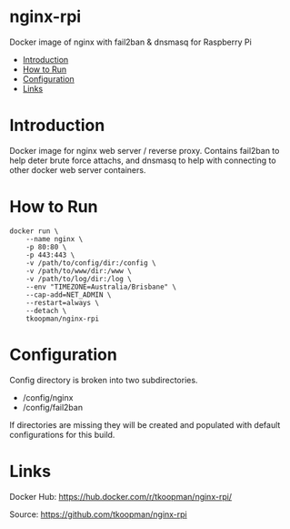 # nginx-rpi
Docker image of nginx with fail2ban &amp; dnsmasq for Raspberry Pi

- [Introduction](#introduction)
- [How to Run](#howtorun)
- [Configuration](#config)
- [Links](#links)

# Introduction
Docker image for nginx web server / reverse proxy. Contains fail2ban to help deter brute force attachs, and dnsmasq to help with connecting to other docker web server containers.

# How to Run
```shell
docker run \
    --name nginx \
    -p 80:80 \
    -p 443:443 \
    -v /path/to/config/dir:/config \
    -v /path/to/www/dir:/www \
    -v /path/to/log/dir:/log \
    --env "TIMEZONE=Australia/Brisbane" \
    --cap-add=NET_ADMIN \
    --restart=always \
    --detach \
    tkoopman/nginx-rpi
```

# Configuration
Config directory is broken into two subdirectories.
* /config/nginx
* /config/fail2ban

If directories are missing they will be created and populated with default configurations for this build.

# Links
Docker Hub: https://hub.docker.com/r/tkoopman/nginx-rpi/

Source: https://github.com/tkoopman/nginx-rpi
